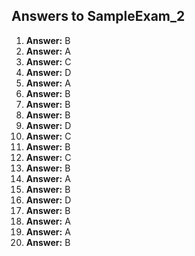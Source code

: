 ## Answers to SampleExam_2

1. **Answer:** B  
2. **Answer:** A  
3. **Answer:** C  
4. **Answer:** D  
5. **Answer:** A  
6. **Answer:** B
7. **Answer:** B
8. **Answer:** B
9. **Answer:** D
10. **Answer:** C
11. **Answer:** B  
12. **Answer:** C  
13. **Answer:** B
14. **Answer:** A  
15. **Answer:** B  
16. **Answer:** D  
17. **Answer:** B  
18. **Answer:** A  
19. **Answer:** A  
20. **Answer:** B